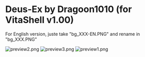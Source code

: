 # Deus-Ex by Dragoon1010 (for VitaShell v1.00)

For English version, juste take "bg_XXX-EN.PNG" and rename in "bg_XXX.PNG"

![preview2.png](https://github.com/Dragoon1010/vitashell-themes/blob/master/themes/Deus-Ex%5EDragoon1010/preview2.jpg)
![preview3.png](https://github.com/Dragoon1010/vitashell-themes/blob/master/themes/Deus-Ex%5EDragoon1010/preview3.jpg)
![preview1.png](https://github.com/Dragoon1010/vitashell-themes/blob/master/themes/Deus-Ex%5EDragoon1010/preview1.jpg)

